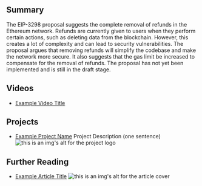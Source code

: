 ## Summary

The EIP-3298 proposal suggests the complete removal of refunds in the Ethereum network. Refunds are currently given to users when they perform certain actions, such as deleting data from the blockchain. However, this creates a lot of complexity and can lead to security vulnerabilities. The proposal argues that removing refunds will simplify the codebase and make the network more secure. It also suggests that the gas limit be increased to compensate for the removal of refunds. The proposal has not yet been implemented and is still in the draft stage.

## Videos

- [Example Video Title](https://www.youtube.com/watch?v=TDGq4aeevgY)

## Projects

- [Example Project Name](https://xxxx.xxx/xxxxx) Project Description (one sentence) ![this is an img's alt for the project logo](https://xxxx.xxx/project-logo.xxx)

## Further Reading

- [Example Article Title](https://xxxx.xxx/xxxxx) ![this is an img's alt for the article cover](https://xxxx.xxx/article-cover.xxx)
